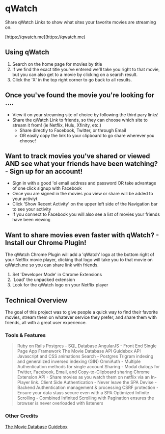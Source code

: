 # qWatch
Share qWatch Links to show what sites your favorite movies are streaming on.

[https://qwatch.me](https://qwatch.me)

## Using qWatch
1. Search on the home page for movies by title
2. If we find the exact title you've entered we'll take you right to that movie,
   but you can also get to a movie by clicking on a search result.
3. Click the 'X' in the top right corner to go back to all results.

## Once you've found the movie you're looking for ....
* View it on your streaming site of choice by following the third pary links!
* Share the qWatch Link to friends, so they can choose which site to stream it from!
  (ie Netflix, Hulu, Xfinity, etc.)
  * Share directly to Facebook, Twitter, or through Email
  * OR easily copy the link to your clipboard to go share wherever you choose!
  
## Want to track movies you've shared or viewed AND see what your friends have been watching? - Sign up for an account!
* Sign in with a good 'ol email address and password OR take advantage of one click signup with Facebook
* Once you are signed in the movies you view or share will be added to your activiyt
* Click 'Show Recent Activity' on the upper left side of the Navigation bar to see your activity
* If you connect to Facebook you will also see a list of movies your friends have been viewing
  
## Want to share movies even faster with qWatch? - Install our Chrome Plugin!
The qWatch Chrome Plugin will add a 'qWatch' logo at the bottom right of your Netflix movie player,
clicking that logo will take you to that movie on qWatch.me so you can share link with friends.

1. Set 'Developer Mode' in Chrome Extensions
2. 'Load' the unpacked extension
3. Look for the qWatch logo on your Netflix player

## Technical Overview
The goal of this project was to give people a quick way to find their favorite movies, stream them on whatever service they prefer, and share them with friends, all with a great user experience. 

### Tools & Features
> Ruby on Rails
> Postgres - SQL Database
> AngularJS - Front End Single Page App Framework
> The Movie Database API
> Guidebox API
> Javascript and CSS animations
> Search - Postgres Trigram indexing and generalized inversed indexing (GIN)
> OmniAuth - Multiple Authentication methods for single account
> Sharing - Modal dialogs for Twitter, Facebook, Email, and Copy-to-Clipboard sharing
> Chrome Extension API - Share movies as you watch them on netflix via an In-Player link.
> Client Side Authentication - Never leave the SPA
> Devise - Backend Authentication management & processing
> CSRF protection - Ensure your data stays secure even with a SPA
> Optimized Infinite Scrolling - Combined Infinited Scrolling with Pagination ensures the browser is never overloaded with listeners

### Other Credits
[The Movie Database](https://www.themoviedb.org/?language=en)
[Guidebox](https://api.guidebox.com)
